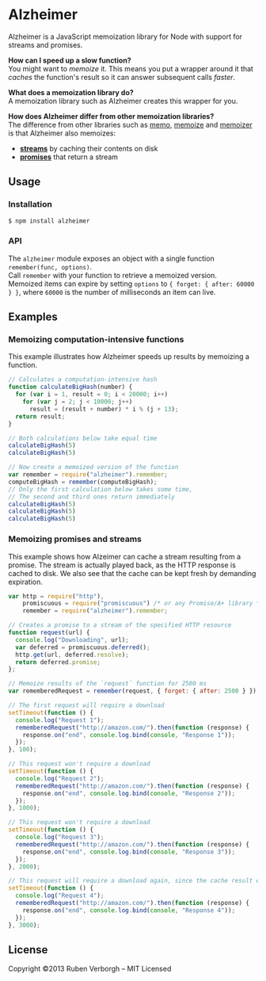 # Alzheimer
Alzheimer is a JavaScript memoization library for Node with support for streams and promises.

**How can I speed up a slow function?**
<br>
You might want to _memoize_ it.
This means you put a wrapper around it that _caches_ the function's result
so it can answer subsequent calls _faster_.

**What does a memoization library do?**
<br>
A memoization library such as Alzheimer creates this wrapper for you.

**How does Alzheimer differ from other memoization libraries?**
<br>
The difference from other libraries such as
[memo](https://github.com/akidee/memo.js/),
[memoize](https://github.com/stagas/memoize)
and [memoizer](https://github.com/rook2pawn/node-memoizer)
is that Alzheimer also memoizes:

- **[streams](http://nodejs.org/api/stream.html)** by caching their contents on disk
- **[promises](http://promises-aplus.github.com/promises-spec/)** that return a stream

## Usage
### Installation
```bash
$ npm install alzheimer
```
### API
The `alzheimer` module exposes an object with a single function `remember(func, options)`.
<br>
Call `remember` with your function to retrieve a memoized version.
<br>
Memoized items can expire by setting `options` to `{ forget: { after: 60000 } }`,
where `60000` is the number of milliseconds an item can live.

## Examples
### Memoizing computation-intensive functions
This example illustrates how Alzheimer speeds up results by memoizing a function.
```javascript
// Calculates a computation-intensive hash
function calculateBigHash(number) {
  for (var i = 1, result = 0; i < 20000; i++)
    for (var j = 2; j < 10000; j++)
      result = (result + number) * i % (j + 13);
  return result;
}

// Both calculations below take equal time
calculateBigHash(5)
calculateBigHash(5)

// Now create a memoized version of the function
var remember = require("alzheimer").remember;
computeBigHash = remember(computeBigHash);
// Only the first calculation below takes some time,
// The second and third ones return immediately
calculateBigHash(5)
calculateBigHash(5)
calculateBigHash(5)

```

### Memoizing promises and streams
This example shows how Alzeimer can cache a stream resulting from a promise.
The stream is actually played back, as the HTTP response is cached to disk.
We also see that the cache can be kept fresh by demanding expiration.

```javascript
var http = require("http"),
    promiscuous = require("promiscuous") /* or any Promise/A+ library */,
    remember = require("alzheimer").remember;

// Creates a promise to a stream of the specified HTTP resource
function request(url) {
  console.log("Downloading", url);
  var deferred = promiscuous.deferred();
  http.get(url, deferred.resolve);
  return deferred.promise;
};

// Memoize results of the `request` function for 2500 ms
var rememberedRequest = remember(request, { forget: { after: 2500 } });

// The first request will require a download
setTimeout(function () {
  console.log("Request 1");
  rememberedRequest("http://amazon.com/").then(function (response) {
    response.on("end", console.log.bind(console, "Response 1"));
  });
}, 100);

// This request won't require a download
setTimeout(function () {
  console.log("Request 2");
  rememberedRequest("http://amazon.com/").then(function (response) {
    response.on("end", console.log.bind(console, "Response 2"));
  });
}, 1000);

// This request won't require a download
setTimeout(function () {
  console.log("Request 3");
  rememberedRequest("http://amazon.com/").then(function (response) {
    response.on("end", console.log.bind(console, "Response 3"));
  });
}, 2000);

// This request will require a download again, since the cache result expired
setTimeout(function () {
  console.log("Request 4");
  rememberedRequest("http://amazon.com/").then(function (response) {
    response.on("end", console.log.bind(console, "Response 4"));
  });
}, 3000);
```

## License
Copyright ©2013 Ruben Verborgh – MIT Licensed
